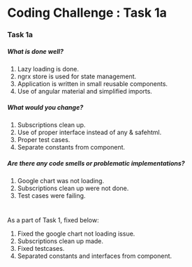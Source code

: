 # Coding Challenge : Task 1a

### Task 1a

##### What is done well?
1. Lazy loading is done.
2. ngrx store is used for state management.
3. Application is written in small reusable components.
4. Use of angular material and simplified imports.

##### What would you change?
1. Subscriptions clean up.
2. Use of proper interface instead of any & safehtml.
3. Proper test cases.
4. Separate constants from component.

##### Are there any code smells or problematic implementations?
1. Google chart was not loading.
2. Subscriptions clean up were not done.
3. Test cases were failing.

#
As a part of Task 1, fixed below:
1. Fixed the google chart not loading issue.
2. Subscriptions clean up made.
3. Fixed testcases.
4. Separated constants and interfaces from component.
